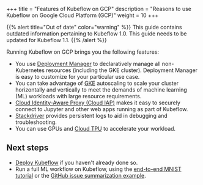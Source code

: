 +++
title = "Features of Kubeflow on GCP"
description = "Reasons to use Kubeflow on Google Cloud Platform (GCP)"
weight = 10
+++

{{% alert title="Out of date" color="warning" %}}
This guide contains outdated information pertaining to Kubeflow 1.0. This guide
needs to be updated for Kubeflow 1.1.
{{% /alert %}}


Running Kubeflow on GCP brings you the following features:

  * You use
    [Deployment Manager](https://cloud.google.com/deployment-manager/docs/) to
    declaratively manage all non-Kubernetes resources (including the GKE 
    cluster). Deployment Manager is easy to customize for your particular use
    case.
  * You can take advantage of 
    [GKE](https://cloud.google.com/kubernetes-engine/docs) autoscaling to scale 
    your cluster horizontally 
    and vertically to meet the demands of machine learning (ML) workloads with 
    large resource requirements.
  * [Cloud Identity-Aware Proxy (Cloud IAP)](https://cloud.google.com/iap/) 
    makes it easy to securely connect to Jupyter and other
    web apps running as part of Kubeflow.
  * [Stackdriver](https://cloud.google.com/logging/docs/) provides 
    persistent logs to aid in debugging and troubleshooting.
  * You can use GPUs and [Cloud TPU](https://cloud.google.com/tpu/) to 
    accelerate your workload.

## Next steps

* [Deploy Kubeflow](/docs/gke/deploy/deploy-ui/) if you haven't already done so.
* Run a full ML workflow on Kubeflow, using the
  [end-to-end MNIST tutorial](/docs/gke/gcp-e2e/) or the
  [GitHub issue summarization 
  example](https://github.com/kubeflow/examples/tree/master/github_issue_summarization).